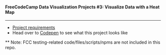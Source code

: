 #### FreeCodeCamp Data Visualization Projects #3: Visualize Data with a Heat Map
---
- [Project requirements](https://www.freecodecamp.org/learn/data-visualization/data-visualization-projects/visualize-data-with-a-heat-map)
- Head over to [Codepen](https://codepen.io/Chung-Songyu/full/RwKBOZY) to see what this project looks like

** Note: FCC testing-related code/files/scripts/npms are not included in this repo.
